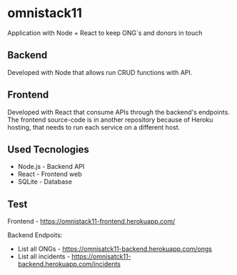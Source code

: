 # omnistack11
Application with Node + React to keep ONG´s and donors in touch

## Backend  
Developed with Node that allows run CRUD functions with API.  

## Frontend
Developed with React that consume APIs through the backend's endpoints.  
The frontend source-code is in another repository because of Heroku hosting, that needs to run each service on a different host.

## Used Tecnologies
- Node.js - Backend API
- React - Frontend web
- SQLite - Database  

## Test
Frontend - https://omnistack11-frontend.herokuapp.com/  

Backend Endpoits:  
- List all ONGs - https://omnisatck11-backend.herokuapp.com/ongs  
- List all incidents - https://omnisatck11-backend.herokuapp.com/incidents
